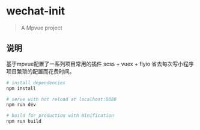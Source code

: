 # wechat-init

> A Mpvue project

## 说明
基于mpvue配置了一系列项目常用的插件 scss + vuex + flyio 省去每次写小程序项目繁琐的配置而花费时间。
``` bash
# install dependencies
npm install

# serve with hot reload at localhost:8080
npm run dev

# build for production with minification
npm run build

